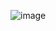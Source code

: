 ![image](https://github.com/Aoda89/TestLINXDATACENTER/assets/83122662/c9c5c513-1546-4530-90f1-f88b35bd153c)
